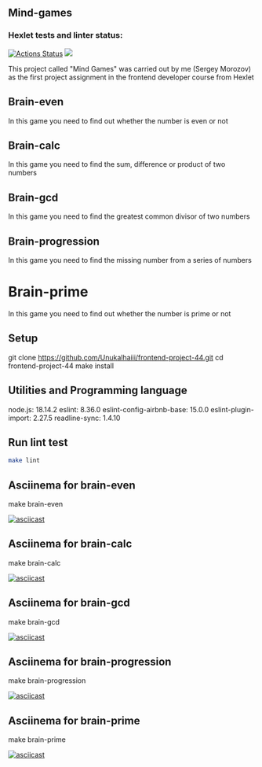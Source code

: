 ## Mind-games

### Hexlet tests and linter status:
[![Actions Status](https://github.com/Unukalhaiii/frontend-project-44/workflows/hexlet-check/badge.svg)](https://github.com/Unukalhaiii/frontend-project-44/actions)
<a href="https://codeclimate.com/github/Unukalhaiii/frontend-project-44/maintainability"><img src="https://api.codeclimate.com/v1/badges/656d61740c73082f333c/maintainability" /></a>

This project called "Mind Games" was carried out by me (Sergey Morozov) as the first project assignment in the frontend developer course from Hexlet


## Brain-even

In this game you need to find out whether the number is even or not


## Brain-calc

In this game you need to find the sum, difference or product of two numbers


## Brain-gcd

In this game you need to find the greatest common divisor of two numbers


## Brain-progression

In this game you need to find the missing number from a series of numbers


# Brain-prime

In this game you need to find out whether the number is prime or not


## Setup

git clone https://github.com/Unukalhaiii/frontend-project-44.git
cd frontend-project-44
make install


## Utilities and Programming language

node.js: 18.14.2
eslint: 8.36.0
eslint-config-airbnb-base: 15.0.0
eslint-plugin-import: 2.27.5
readline-sync: 1.4.10


## Run lint test

```bash
make lint
```

## Asciinema for brain-even

make brain-even

[![asciicast](https://asciinema.org/a/xbE1v6sWO66DpRB2XFZlayotG.svg)](https://asciinema.org/a/xbE1v6sWO66DpRB2XFZlayotG)


## Asciinema for brain-calc

make brain-calc

[![asciicast](https://asciinema.org/a/gcFg0Va8Au31Pkltqywlb3A0m.svg)](https://asciinema.org/a/gcFg0Va8Au31Pkltqywlb3A0m)


## Asciinema for brain-gcd

make brain-gcd

[![asciicast](https://asciinema.org/a/K0a6fjdJVtgESV5FUgN7evfCN.svg)](https://asciinema.org/a/K0a6fjdJVtgESV5FUgN7evfCN)


## Asciinema for brain-progression

make brain-progression

[![asciicast](https://asciinema.org/a/yyWCXVSvA1eIzEltZUKvc5DN4.svg)](https://asciinema.org/a/yyWCXVSvA1eIzEltZUKvc5DN4)


## Asciinema for brain-prime

make brain-prime

[![asciicast](https://asciinema.org/a/of6UgAYO5O6xJxfIohB9GmaYr.svg)](https://asciinema.org/a/of6UgAYO5O6xJxfIohB9GmaYr)


